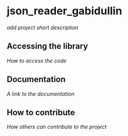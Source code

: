 # json_reader_gabidullin

*add project short description*

## Accessing the library

*How to access the code*

## Documentation

*A link to the documentation*

## How to contribute

*How others can contribute to the project*